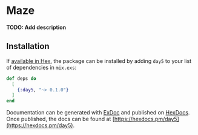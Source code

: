 # Maze

**TODO: Add description**

## Installation

If [available in Hex](https://hex.pm/docs/publish), the package can be installed
by adding `day5` to your list of dependencies in `mix.exs`:

```elixir
def deps do
  [
    {:day5, "~> 0.1.0"}
  ]
end
```

Documentation can be generated with [ExDoc](https://github.com/elixir-lang/ex_doc)
and published on [HexDocs](https://hexdocs.pm). Once published, the docs can
be found at [https://hexdocs.pm/day5](https://hexdocs.pm/day5).

